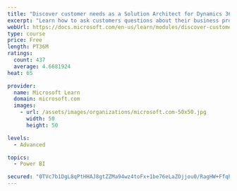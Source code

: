 ```yaml
---
title: "Discover customer needs as a Solution Architect for Dynamics 365 and Power Platform"
excerpt: "Learn how to ask customers questions about their business processes and feature requirements to create a viable solution."
webUrl: https://docs.microsoft.com/en-us/learn/modules/discover-customer-needs/
type: course
price: Free
length: PT36M
ratings:
  count: 437
  average: 4.6681924
heat: 65

provider:
  name: Microsoft Learn
  domain: microsoft.com
  images:
    - url: /assets/images/organizations/microsoft.com-50x50.jpg
      width: 50
      height: 50

levels:
  - Advanced

topics:
  - Power BI

secured: "0TVc7b1DgL8qPtHHAJ8gtZZMa94wz4toFx+1be76eLaZOjjou0/RagHW+FfqhKS9vzfSUi67h5fs1xzEZ0RQ4HHVH4k455ZK0Co12kEQw44Tgx7Vj14JY1/PWq758+8eUFrT1i5AtDOdi1/A4oq4uNE7PEUbcafVbe55TartYEiMBiY8DQyFdAU9FlFhXPyh93aqGlmqfi3bHWzn+dWPkKoJrVuqqWnWu9ZTRn4q4wtm2D/FFg3/r5ZYDNJLNy+tga+Sl+5BZtOWoivnvnACaoHN38YDTGoD3EPB8hF61KXKUQl12rhVBhjM14yYqgMPECobdRG2mW11qF6v349EJ8ie6eA5RCqLcc+DbI5FjNLY1vFrNruk6hvlNIh+GMlH/n6PWWAcV+JExLRO/Pr1IA==;c0/oHW9E1aq9joYQRgE8sg=="
---
```


